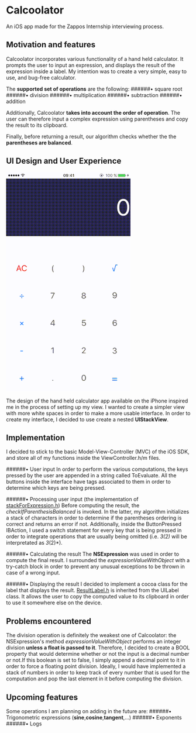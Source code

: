 # Calcoolator

An iOS app made for the Zappos Internship interviewing process.

## Motivation and features

Calcoolator incorporates various functionality of a hand held calculator. It prompts the user to input an expression, and displays the result of the expression inside a label. My intention was to create a very simple, easy to use, and bug-free calculator. 

The **supported set of operations** are the following:
######• square root
######• division
######• multiplication 
######• subtraction
######• addition

Additionally, Calcoolator **takes into account the order of operation**. The user can therefore input a complex expression using parentheses and copy the result to its clipboard.

Finally, before returning a result, our algorithm checks whether the the **parentheses are balanced**.

## UI Design and User Experience

![Example](CalcoolatorScreenshot.gif)

The design of the hand held calculator app available on the iPhone inspired me in the process of setting up my view. I wanted to create a simpler view with more white spaces in order to make a more usable interface.
In order to create my interface, I decided to use create a nested **UIStackView**. 

## Implementation

I decided to stick to the basic Model-View-Controller (MVC) of the iOS SDK, and store all of my functions inside the ViewController.h/m files.

######• User input
In order to perform the various computations, the keys pressed by the user are appended in a string called ToEvaluate. All the buttons inside the interface have tags associated to them in order to determine which keys are being pressed.

######• Processing user input (the implementation of [stackForExpression.h](example))
Before computing the result, the *checkIfParenthesisBalanced* is invoked. In the latter, my algorithm initializes a stack of characters in order to determine if the parentheses ordering is correct and returns an error if not.
Additionally, inside the ButtonPressed IBAction, I used a switch statement for every key that is being pressed in order to integrate operations that are usually being omitted (i.e. *3(2)* will be interpretated as *3*(2)*).

######• Calculating the result
The **NSExpression** was used in order to compute the final result. 
I surrounded the *expressionValueWithObject* with a try-catch block in order to prevent any unusual exceptions to be thrown in case of a wrong input.

######• Displaying the result
I decided to implement a cocoa class for the label that displays the result. [ResultLabel.h](classDescription) is inherited from the UILabel class. It allows the user to copy the computed value to its clipboard in order to use it somewhere else on the device.

## Problems encountered 

The division operation is definitely the weakest one of Calcoolator: the NSExpression's method *expressionValueWithObject* performs an integer division **unless a float is passed to it**. Therefore, I decided to create a BOOL property that would determine whether or not the input is a decimal number or not.If this boolean is set to false, I simply append a decimal point to it in order to force a floating point division.
Ideally, I would have implemented a stack of numbers in order to keep track of every number that is used for the computation and pop the last element in it before computing the division.

## Upcoming features

Some operations I am planning on adding in the future are:
######• Trigonometric expressions (**sine**,**cosine**,**tangent**,...)
######• Exponents 
######• Logs
